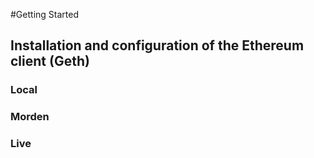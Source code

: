 #Getting Started

## Installation and configuration of the Ethereum client (Geth)

### Local

### Morden

### Live




